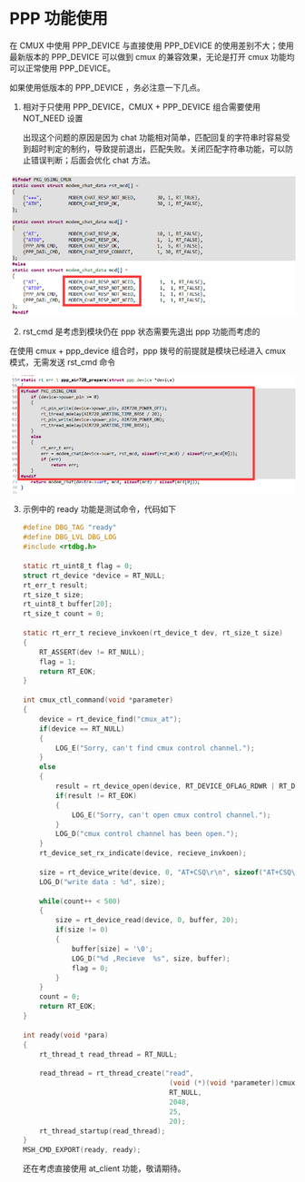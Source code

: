 # PPP 功能使用

在 CMUX 中使用 PPP_DEVICE 与直接使用 PPP_DEVICE 的使用差别不大；使用最新版本的 PPP_DEVICE 可以做到 cmux 的兼容效果，无论是打开 cmux 功能均可以正常使用 PPP_DEVICE。



如果使用低版本的 PPP_DEVICE ，务必注意一下几点。

1. 相对于只使用 PPP_DEVICE，CMUX + PPP_DEVICE 组合需要使用 NOT_NEED 设置

   出现这个问题的原因是因为 chat 功能相对简单，匹配回复的字符串时容易受到超时判定的制约，导致提前退出，匹配失败。关闭匹配字符串功能，可以防止错误判断；后面会优化 chat 方法。

![modify](./figures/modify.png)

2. rst_cmd 是考虑到模块仍在 ppp 状态需要先退出 ppp 功能而考虑的

在使用 cmux + ppp_device 组合时，ppp 拨号的前提就是模块已经进入 cmux 模式，无需发送 rst_cmd 命令

![modify](./figures/prepare_modify.png)

3. 示例中的 ready 功能是测试命令，代码如下

   ```c
   #define DBG_TAG "ready"
   #define DBG_LVL DBG_LOG
   #include <rtdbg.h>
   
   static rt_uint8_t flag = 0;
   struct rt_device *device = RT_NULL;
   rt_err_t result;
   rt_size_t size;
   rt_uint8_t buffer[20];
   rt_size_t count = 0;
   
   static rt_err_t recieve_invkoen(rt_device_t dev, rt_size_t size)
   {
       RT_ASSERT(dev != RT_NULL);
       flag = 1;
       return RT_EOK;
   }
   
   int cmux_ctl_command(void *parameter)
   {
       device = rt_device_find("cmux_at");
       if(device == RT_NULL)
       {
           LOG_E("Sorry, can't find cmux control channel.");
       }
       else
       {
           result = rt_device_open(device, RT_DEVICE_OFLAG_RDWR | RT_DEVICE_FLAG_DMA_RX);
           if(result != RT_EOK)
           {
               LOG_E("Sorry, can't open cmux control channel.");
           }
           LOG_D("cmux control channel has been open.");
       }
       rt_device_set_rx_indicate(device, recieve_invkoen);
   
       size = rt_device_write(device, 0, "AT+CSQ\r\n", sizeof("AT+CSQ\r\n"));
       LOG_D("write data : %d", size);
   
       while(count++ < 500)
       {
           size = rt_device_read(device, 0, buffer, 20);
           if(size != 0)
           {
               buffer[size] = '\0';
               LOG_D("%d ,Recieve  %s", size, buffer);
               flag = 0;
           }
       }
       count = 0;
       return RT_EOK;
   }
   
   int ready(void *para)
   {
       rt_thread_t read_thread = RT_NULL;
   
       read_thread = rt_thread_create("read",
                                       (void (*)(void *parameter))cmux_ctl_command,
                                       RT_NULL,
                                       2048,
                                       25,
                                       20);
       rt_thread_startup(read_thread);
   }
   MSH_CMD_EXPORT(ready, ready);
   ```

   还在考虑直接使用 at_client 功能，敬请期待。
